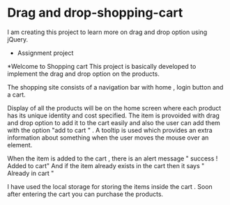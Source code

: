 # Drag and drop-shopping-cart
I am creating this project to learn more on drag and drop option using jQuery.

* Assignment project

*Welcome to Shopping cart 
This project is basically developed to implement  the drag and drop option on the products.

The shopping site consists of a navigation bar with home , login button and a cart.

Display of all the products will be on the home screen where each product has its unique identity and cost specified. The item is provoided with drag and drop option to add it to the cart easily and also the user can add them with the option "add to cart " . A tooltip is used which provides an extra information about something when the user moves the mouse over an element. 

When the item is added to the cart , there is an alert message " success ! Added to cart"
And if the item already exists in the cart then it says " Already in cart " 

I have used the local storage for storing the items inside the cart . Soon after entering the cart you can purchase the products.
